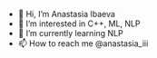 - 👋 Hi, I’m Anastasia Ibaeva
- 👀 I’m interested in C++, ML, NLP
- 🌱 I’m currently learning NLP
- 📫 How to reach me @anastasia_iii

<!---
anastasiaibaeva/anastasiaibaeva is a ✨ special ✨ repository because its `README.md` (this file) appears on your GitHub profile.
You can click the Preview link to take a look at your changes.
--->
